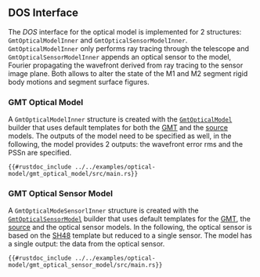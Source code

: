 ## DOS Interface

The *DOS* interface for the optical model is implemented for 2 structures: `GmtOpticalModelInner` and `GmtOpticalSensorModelInner`.
`GmtOpticalModelInner` only performs ray tracing through the telescope and `GmtOpticalSensorModelInner` appends an optical sensor to the model,  Fourier propagating the wavefront derived from ray tracing to the sensor image plane. 
Both allows to alter the state of the M1 and M2 segment rigid body motions and segment surface figures.

### GMT Optical Model

A  `GmtOpticalModelInner` structure is created with the [`GmtOpticalModel`](https://rconan.github.io/crseo/crseo/dos/struct.GmtOpticalModel.html) builder that uses default templates for both the [GMT](https://rconan.github.io/crseo/crseo/struct.GMT.html) and the [source](https://rconan.github.io/crseo/crseo/struct.SOURCE.html) models.
The outputs of the model need to be specified as well, in the following, the model provides 2 outputs: the wavefront error rms and the PSSn are specified.

```rust,ignore
{{#rustdoc_include ../../examples/optical-model/gmt_optical_model/src/main.rs}}
```

### GMT Optical Sensor Model

A  `GmtOpticalModeSensorlInner` structure is created with the [`GmtOpticalSensorModel`](https://rconan.github.io/crseo/crseo/dos/sensor/struct.GmtOpticalSensorModel.html) builder that uses default templates for the [GMT](https://rconan.github.io/crseo/crseo/struct.GMT.html), the [source](https://rconan.github.io/crseo/crseo/struct.SOURCE.html) and the optical sensor models.
In the following, the optical sensor is based on the [SH48](https://rconan.github.io/crseo/crseo/shackhartmann/struct.SH48.html) template but reduced to a single sensor.
The model has a single output: the data from the optical sensor.

```rust,ignore
{{#rustdoc_include ../../examples/optical-model/gmt_optical_sensor_model/src/main.rs}}
```
